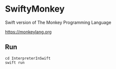 # SwiftyMonkey
Swift version of The Monkey Programming Language

https://monkeylang.org

## Run
```
cd InterpreterInSwift
swift run
```
